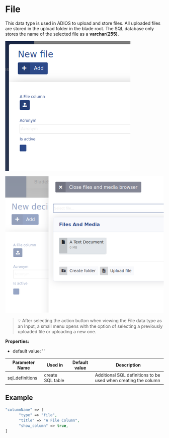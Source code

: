 # File

This data type is used in ADIOS to upload and store files. All uploaded files are stored in the upload folder in the blade root. The SQL database only stores the name of the selected file as a **varchar(255)**.

![Screenshot of the ADIOS file column](../../../resources/img/file_column.png)

![Screenshot of the ADIOS file picker](../../../resources/img/file_picker.png)
> :bulb: After selecting the action button when viewing the File data type as an Input, a small menu opens with the option of selecting a previously uploaded file or uploading a new one.

**Properties:**
- default value: ''

| Parameter Name  | Used in          | Default value | Description                                                    |
| --------------- | ---------------- | ------------- | -------------------------------------------------------------- |
| sql_definitions | create SQL table |               | Additional SQL definitions to be used when creating the column |

## Example

```php
"columnName" => [  
      "type" => "file",  
      "title" => "A File Column",  
      "show_column" => true,  
]
```